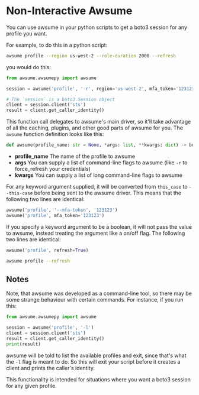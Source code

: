 # Non-Interactive Awsume

You can use awsume in your python scripts to get a boto3 session for any profile you want.

For example, to do this in a python script:

```bash
awsume profile --region us-west-2 --role-duration 2000 --refresh
```

you would do this:

```python
from awsume.awsumepy import awsume

session = awsume('profile', '-r', region='us-west-2', mfa_token='123123')

# The `session` is a boto3.Session object
client = session.client('sts')
result = client.get_caller_identity()
```

This function call delegates to awsume's main driver, so it'll take advantage of all the caching, plugins, and other good parts of awsume for you. The `awsume` function definition looks like this:

```python
def awsume(profile_name: str = None, *args: list, **kwargs: dict) -> boto3.Session:
```

- **profile_name** The name of the profile to awsume
- **args** You can supply a list of command-line flags to awsume (like `-r` to force_refresh your credentials)
- **kwargs** You can supply a list of long command-line flags to awsume

For any keyword argument supplied, it will be converted from `this_case` to `--this-case` before being sent to the awsume driver. This means that the following two lines are identical:

```python
awsume('profile', '--mfa-token', '123123')
awsume('profile', mfa_token='123123')
```

If you specify a keyword argument to be a boolean, it will not pass the value to awsume, instead treating the argument like a on/off flag. The following two lines are identical:

```python
awsume('profile', refresh=True)
```

```bash
awsume profile --refresh
```

## Notes

Note, that awsume was developed as a command-line tool, so there may be some strange behaviour with certain commands. For instance, if you run this:

```python
from awsume.awsumepy import awsume

session = awsume('profile', '-l')
client = session.client('sts')
result = client.get_caller_identity()
print(result)
```

awsume will be told to list the available profiles and exit, since that's what the `-l` flag is meant to do. So this will exit your script before it creates a client and prints the caller's identity.

This functionality is intended for situations where you want a boto3 session for any given profile.
